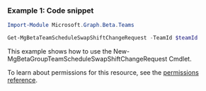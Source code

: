 ### Example 1: Code snippet

```powershell
Import-Module Microsoft.Graph.Beta.Teams

Get-MgBetaTeamScheduleSwapShiftChangeRequest -TeamId $teamId
```
This example shows how to use the New-MgBetaGroupTeamScheduleSwapShiftChangeRequest Cmdlet.

To learn about permissions for this resource, see the [permissions reference](/graph/permissions-reference).

